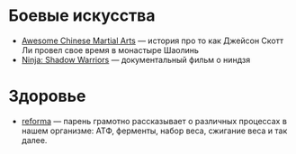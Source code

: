 # Боевые искусства
 
* [Awesome Chinese Martial Arts](https://www.youtube.com/watch?v=TEQnTv31SYo) — история про то как Джейсон Скотт Ли провел свое время в монастыре Шаолинь
* [Ninja: Shadow Warriors](https://youtu.be/9hunjAqwGKc) — документальный фильм о ниндзя
 
# Здоровье
* [reforma](https://www.youtube.com/channel/UCks0Qnt3IVIxhsV4BxhlhOQ) — парень грамотно рассказывает о различных процессах в нашем организме: АТФ, ферменты, набор веса, сжигание веса и так далее.

